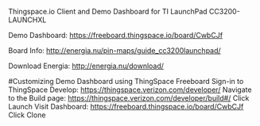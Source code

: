 Thingspace.io Client and Demo Dashboard for TI LaunchPad CC3200-LAUNCHXL

Demo Dashboard: https://freeboard.thingspace.io/board/CwbCJf

Board Info: http://energia.nu/pin-maps/guide_cc3200launchpad/

Download Energia: http://energia.nu/download/

#Customizing Demo Dashboard using ThingSpace Freeboard
Sign-in to ThingSpace Develop: https://thingspace.verizon.com/developer/
Navigate to the Build page: https://thingspace.verizon.com/developer/build#/ 
Click Launch
Visit Dashboard: https://freeboard.thingspace.io/board/CwbCJf
Click Clone

